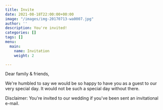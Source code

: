 ```yaml
---
title: Invite
date: 2021-08-18T22:00:00+00:00
image: "/images/img-20170713-wa0007.jpg"
author: ''
description: You're invited!
categories: []
tags: []
menu:
  main:
    name: Invitation
    weight: 2

---
```

Dear family & friends,

We're humbled to say we would be so happy to have you as a guest to our very special day. It would not be such a special day without there.

Disclaimer: You're invited to our wedding if you've been sent an invitational e-mail.